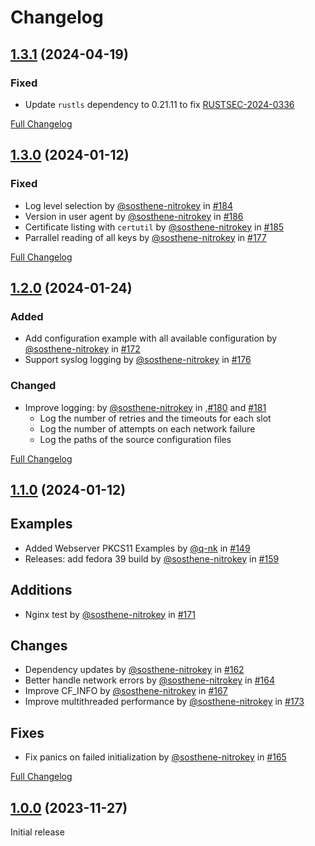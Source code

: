 # Changelog

## [1.3.1][] (2024-04-19)

### Fixed

- Update `rustls` dependency to 0.21.11 to fix [RUSTSEC-2024-0336][]

[Full Changelog](https://github.com/Nitrokey/nethsm-pkcs11/compare/1.3.0...1.3.1)

[1.3.1]: https://github.com/Nitrokey/nethsm-pkcs11/releases/tag/1.3.1

[RUSTSEC-2024-0336]: https://rustsec.org/advisories/RUSTSEC-2024-0336.html

## [1.3.0][] (2024-01-12)

### Fixed

- Log level selection by [@sosthene-nitrokey][] in [#184][]
- Version in user agent by [@sosthene-nitrokey][] in [#186][]
- Certificate listing with `certutil` by [@sosthene-nitrokey][] in [#185][]
- Parrallel reading of all keys by [@sosthene-nitrokey][] in [#177][]

[Full Changelog](https://github.com/Nitrokey/nethsm-pkcs11/compare/1.2.0...1.3.0)

[1.3.0]: https://github.com/Nitrokey/nethsm-pkcs11/releases/tag/1.3.0

[#184]: https://github.com/Nitrokey/nethsm-pkcs11/pulls/#184
[#186]: https://github.com/Nitrokey/nethsm-pkcs11/pulls/#186
[#185]: https://github.com/Nitrokey/nethsm-pkcs11/pulls/#185
[#177]: https://github.com/Nitrokey/nethsm-pkcs11/pulls/#177

## [1.2.0][] (2024-01-24)

### Added

- Add configuration example with all available configuration by [@sosthene-nitrokey][] in [#172][]
- Support syslog logging by [@sosthene-nitrokey][] in [#176][]

### Changed

- Improve logging: by [@sosthene-nitrokey][] in ,[#180][] and [#181][] 
  - Log the number of retries and the timeouts for each slot
  - Log the number of attempts on each network failure
  - Log the paths of the source configuration files

[Full Changelog](https://github.com/Nitrokey/nethsm-pkcs11/compare/1.1.0...1.2.0)

[#180]: https://github.com/Nitrokey/nethsm-pkcs11/pulls/180
[#181]: https://github.com/Nitrokey/nethsm-pkcs11/pulls/181
[#176]: https://github.com/Nitrokey/nethsm-pkcs11/pulls/176
[#172]: https://github.com/Nitrokey/nethsm-pkcs11/pulls/172

[1.2.0]: https://github.com/Nitrokey/nethsm-pkcs11/releases/tag/1.2.0

## [1.1.0][] (2024-01-12)

## Examples

- Added Webserver PKCS11 Examples by [@q-nk][] in [#149][]
- Releases: add fedora 39 build by [@sosthene-nitrokey][] in [#159][]

## Additions

- Nginx test by [@sosthene-nitrokey][] in [#171][]

## Changes

- Dependency updates by [@sosthene-nitrokey][] in [#162][]
- Better handle network errors by [@sosthene-nitrokey][] in [#164][]
- Improve CF_INFO by [@sosthene-nitrokey][] in [#167][]
- Improve multithreaded performance by [@sosthene-nitrokey][] in [#173][]

## Fixes

- Fix panics on failed initialization by [@sosthene-nitrokey][] in [#165][]

[Full Changelog](https://github.com/Nitrokey/nethsm-pkcs11/compare/1.0.0...1.1.0)

[#149]: https://github.com/Nitrokey/nethsm-pkcs11/pulls/149
[#159]: https://github.com/Nitrokey/nethsm-pkcs11/pulls/159
[#162]: https://github.com/Nitrokey/nethsm-pkcs11/pulls/162
[#164]: https://github.com/Nitrokey/nethsm-pkcs11/pulls/164
[#167]: https://github.com/Nitrokey/nethsm-pkcs11/pulls/167
[#171]: https://github.com/Nitrokey/nethsm-pkcs11/pulls/171
[#165]: https://github.com/Nitrokey/nethsm-pkcs11/pulls/165
[#173]: https://github.com/Nitrokey/nethsm-pkcs11/pulls/173

[1.1.0]: https://github.com/Nitrokey/nethsm-pkcs11/releases/tag/1.1.0

[@q-nk]: https://github.com/q-nk
[@sosthene-nitrokey]: https://github.com/sosthene-nitrokey

## [1.0.0][] (2023-11-27)

Initial release

[1.0.0]: https://github.com/Nitrokey/nethsm-pkcs11/releases/tag/1.0.0
